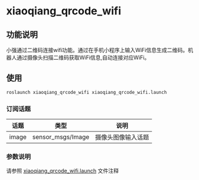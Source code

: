 # xiaoqiang_qrcode_wifi

## 功能说明

小强通过二维码连接wifi功能。通过在手机小程序上输入WiFi信息生成二维码。机器人通过摄像头扫描二维码获取WiFi信息,自动连接对应WiFi。

## 使用

```bash
roslaunch xiaoqiang_qrcode_wifi xiaoqiang_qrcode_wifi.launch
```

### 订阅话题

|话题|类型|说明|
|--|--|--|
|image|sensor_msgs/Image|摄像头图像输入话题|

### 参数说明

请参照 [xiaoqiang_qrcode_wifi.launch](./launch/xiaoqiang_qrcode_wifi.launch) 文件注释
